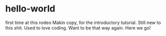 # hello-world
first time at this rodeo
Makin copy, for the introductory tutorial.  Still new to this shit.
Used to love coding.  Want to be that way again. Here we go!
